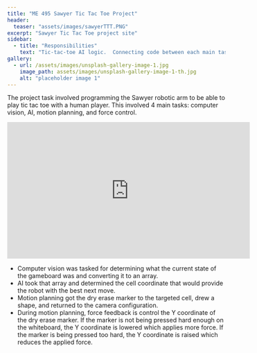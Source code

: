 ```yaml
---
title: "ME 495 Sawyer Tic Tac Toe Project"
header:
  teaser: "assets/images/sawyerTTT.PNG"
excerpt: "Sawyer Tic Tac Toe project site"
sidebar:
  - title: "Responsibilities"
    text: "Tic-tac-toe AI logic.  Connecting code between each main task"
gallery:
  - url: /assets/images/unsplash-gallery-image-1.jpg
    image_path: assets/images/unsplash-gallery-image-1-th.jpg
    alt: "placeholder image 1"
---
```


The project task involved programming the Sawyer robotic arm to be able to play tic tac toe with a human player.  This involved 4 main tasks: computer vision, AI, motion planning, and force control.

<iframe width="560" height="315" src="https://www.youtube.com/embed/J4vcd4qHMO0" frameborder="0" allow="accelerometer; autoplay; encrypted-media; gyroscope; picture-in-picture" allowfullscreen></iframe>

- Computer vision was tasked for determining what the current state of the gameboard was and converting it to an array.  
- AI took that array and determined the cell coordinate that would provide the robot with the best next move.  
- Motion planning got the dry erase marker to the targeted cell, drew a shape, and returned to the camera configuration.  
- During motion planning, force feedback is control the Y coordinate of the dry erase marker.  If the marker is not being pressed hard enough on the whiteboard, the Y coordinate is lowered which applies more force.  If the marker is being pressed too hard, the Y coordinate is raised which reduces the applied force.
